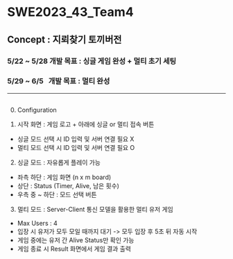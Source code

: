 # SWE2023_43_Team4

## Concept : 지뢰찾기 토끼버전

### 5/22 ~ 5/28 개발 목표 : 싱글 게임 완성 + 멀티 초기 세팅
### 5/29 ~ 6/5 &nbsp; 개발 목표 : 멀티 완성 

* * *
## 

0. Configuration

1. 시작 화면 : 게임 로고 + 아래에 싱글 or 멀티 접속 버튼
- 싱글 모드 선택 시 ID 입력 및 서버 연결 필요 X
- 멀티 모드 선택 시 ID 입력 및 서버 연결 필요 O

2. 싱글 모드 : 자유롭게 플레이 가능
- 좌측 하단 : 게임 화면 (n x m board)
- 상단 : Status (Timer, Alive, 남은 횟수)
- 우측 중 ~ 하단 : 모드 선택 버튼

3. 멀티 모드 : Server-Client 통신 모델을 활용한 멀티 유저 게임
- Max Users : 4
- 입장 시 유저가 모두 모일 때까지 대기 -> 모두 입장 후 5초 뒤 자동 시작
- 게임 중에는 유저 간 Alive Status만 확인 가능
- 게임 종료 시 Result 화면에서 게임 결과 출력
